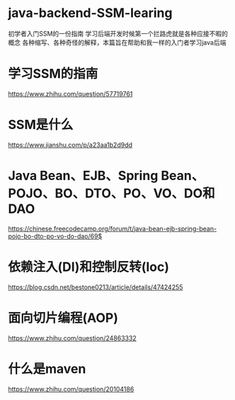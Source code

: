 # java-backend-SSM-learing
初学者入门SSM的一份指南
学习后端开发时候第一个拦路虎就是各种应接不暇的概念 各种缩写、各种奇怪的解释，本篇旨在帮助和我一样的入门者学习java后端
# 学习SSM的指南
https://www.zhihu.com/question/57719761
# SSM是什么
https://www.jianshu.com/p/a23aa1b2d9dd
# Java Bean、EJB、Spring Bean、POJO、BO、DTO、PO、VO、DO和DAO
https://chinese.freecodecamp.org/forum/t/java-bean-ejb-spring-bean-pojo-bo-dto-po-vo-do-dao/69$
# 依赖注入(DI)和控制反转(Ioc)
https://blog.csdn.net/bestone0213/article/details/47424255
# 面向切片编程(AOP)
https://www.zhihu.com/question/24863332
# 什么是maven
https://www.zhihu.com/question/20104186
